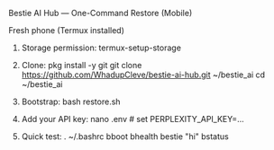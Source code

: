 Bestie AI Hub — One-Command Restore (Mobile)

Fresh phone (Termux installed)
1) Storage permission:
   termux-setup-storage

2) Clone:
   pkg install -y git
   git clone https://github.com/WhadupCleve/bestie-ai-hub.git ~/bestie_ai
   cd ~/bestie_ai

3) Bootstrap:
   bash restore.sh

4) Add your API key:
   nano .env   # set PERPLEXITY_API_KEY=...

5) Quick test:
   . ~/.bashrc
   bboot
   bhealth
   bestie "hi"
   bstatus
